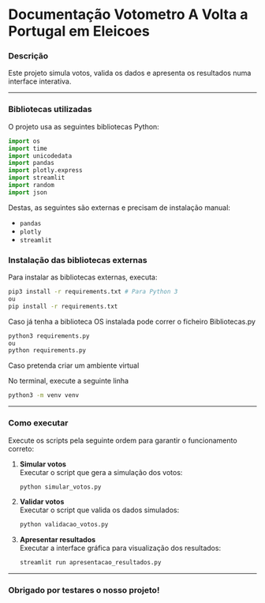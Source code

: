 # Documentação Votometro A Volta a Portugal em Eleicoes

### Descrição

Este projeto simula votos, valida os dados e apresenta os resultados numa interface interativa.

---

### Bibliotecas utilizadas

O projeto usa as seguintes bibliotecas Python:

```python
import os
import time
import unicodedata
import pandas
import plotly.express
import streamlit
import random
import json
```

Destas, as seguintes são externas e precisam de instalação manual:

- `pandas`
- `plotly`
- `streamlit`

### Instalação das bibliotecas externas

Para instalar as bibliotecas externas, executa:

```bash
pip3 install -r requirements.txt # Para Python 3
ou
pip install -r requirements.txt
```

Caso já tenha a biblioteca OS instalada pode correr o ficheiro Bibliotecas.py

```bash
python3 requirements.py
ou
python requirements.py
```

Caso pretenda criar um ambiente virtual

No terminal, execute a seguinte linha
```bash
python3 -m venv venv
```
---

### Como executar

Execute os scripts pela seguinte ordem para garantir o funcionamento correto:

1. **Simular votos**  
   Executar o script que gera a simulação dos votos:  
   ```bash
   python simular_votos.py
   ```

2. **Validar votos**  
   Executar o script que valida os dados simulados:  
   ```bash
   python validacao_votos.py
   ```

3. **Apresentar resultados**  
   Executar a interface gráfica para visualização dos resultados:  
   ```bash
   streamlit run apresentacao_resultados.py
   ```

---

### Obrigado por testares o nosso projeto!
